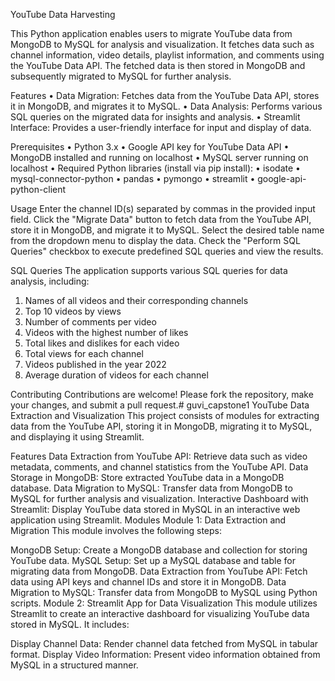 YouTube Data Harvesting

This Python application enables users to migrate YouTube data from MongoDB to MySQL for analysis and visualization. 
It fetches data such as channel information, video details, playlist information, and comments using the YouTube Data API. 
The fetched data is then stored in MongoDB and subsequently migrated to MySQL for further analysis.

Features
•	Data Migration: Fetches data from the YouTube Data API, stores it in MongoDB, and migrates it to MySQL.
•	Data Analysis: Performs various SQL queries on the migrated data for insights and analysis.
•	Streamlit Interface: Provides a user-friendly interface for input and display of data.

Prerequisites
•	Python 3.x
•	Google API key for YouTube Data API
•	MongoDB installed and running on localhost
•	MySQL server running on localhost
•	Required Python libraries (install via pip install):
          •	isodate
          •	mysql-connector-python
          •	pandas
          •	pymongo
          •	streamlit
          •	google-api-python-client

Usage
Enter the channel ID(s) separated by commas in the provided input field.
Click the "Migrate Data" button to fetch data from the YouTube API, store it in MongoDB, and migrate it to MySQL.
Select the desired table name from the dropdown menu to display the data.
Check the "Perform SQL Queries" checkbox to execute predefined SQL queries and view the results.

SQL Queries
The application supports various SQL queries for data analysis, including:
  1.	Names of all videos and their corresponding channels
  2.	Top 10 videos by views
  3.	Number of comments per video
  4.	Videos with the highest number of likes
  5.	Total likes and dislikes for each video
  6.	Total views for each channel
  7.	Videos published in the year 2022
  8.	Average duration of videos for each channel

Contributing
Contributions are welcome! Please fork the repository, make your changes, and submit a pull request.# guvi_capstone1
YouTube Data Extraction and Visualization
This project consists of modules for extracting data from the YouTube API, storing it in MongoDB, migrating it to MySQL, and displaying it using Streamlit.

Features
Data Extraction from YouTube API: Retrieve data such as video metadata, comments, and channel statistics from the YouTube API.
Data Storage in MongoDB: Store extracted YouTube data in a MongoDB database.
Data Migration to MySQL: Transfer data from MongoDB to MySQL for further analysis and visualization.
Interactive Dashboard with Streamlit: Display YouTube data stored in MySQL in an interactive web application using Streamlit.
Modules
Module 1: Data Extraction and Migration
This module involves the following steps:

MongoDB Setup: Create a MongoDB database and collection for storing YouTube data.
MySQL Setup: Set up a MySQL database and table for migrating data from MongoDB.
Data Extraction from YouTube API: Fetch data using API keys and channel IDs and store it in MongoDB.
Data Migration to MySQL: Transfer data from MongoDB to MySQL using Python scripts.
Module 2: Streamlit App for Data Visualization
This module utilizes Streamlit to create an interactive dashboard for visualizing YouTube data stored in MySQL. It includes:

Display Channel Data: Render channel data fetched from MySQL in tabular format.
Display Video Information: Present video information obtained from MySQL in a structured manner.
